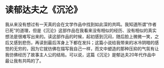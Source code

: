 # 读郁达夫之《沉沦》

我从来没有想过有一天真的会在文学作品中找到如此深的共鸣。我知道所谓“作者已死”的道理，但是《沉沦》这部作品在我看来没有相似的经历、没有相似的真实想法是很难写出来的。读这部作品的时候，起初感到沉闷，随后脸上微微一笑，之后又感到悲伤，再读到最后浑身上下都在发抖；这篇小说给我带来的冰冷阴暗的感觉的无穷的，因为它就彷佛在描写我自己一样，而文中塑造的那种压抑的气氛有让我彷佛经历了故事主人公的结局。可以说，这篇《沉沦》是郁达夫20年代作品中最让我有共鸣的了。

